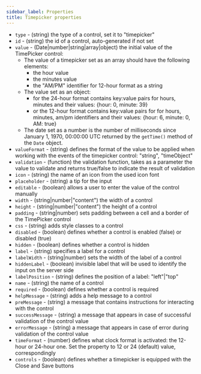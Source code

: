 ```yaml
---
sidebar_label: Properties
title: Timepicker properties
---
```


- `type` - (string) the type of a control, set it to "timepicker"
- `id` - (string) the id of a control, auto-generated if not set
- `value` - (Date|number|string|array|object) the initial value of the TimePicker control:
    - The value of a timepicker set as an array should have the following elements:
        - the hour value
        - the minutes value
        - the "AM/PM" identifier for 12-hour format as a string
    -  The value set as an object:
        - for the 24-hour format contains key:value pairs for hours, minutes and their values: {hour: 0, minute: 39}
        - or the 12-hour format contains key:value pairs for for hours, minutes, am/pm identifiers and their values: {hour: 6, minute: 0, AM: true}
    -  The date set as a number is the number of milliseconds since January 1, 1970, 00:00:00 UTC returned by the `getTime()` method of the `Date` object.
- `valueFormat` - (string) defines the format of the value to be applied when working with the events of the timepicker control: "string", "timeObject"
- `validation` - (function) the validation function, takes as a parameter the value to validate and returns true/false to indicate the result of validation
- `icon` - (string) the name of an icon from the used icon font
- `placeholder` - (string) a tip for the input
- `editable` - (boolean) allows a user to enter the value of the control manually
- `width` - (string|number|"content") the width of a control
- `height` - (string|number|"content") the height of a control
- `padding` - (string|number) sets padding between a cell and a border of the TimePicker control
- `css` - (string) adds style classes to a control
- `disabled` - (boolean) defines whether a control is enabled (false) or disabled (true)
- `hidden` - (boolean) defines whether a control is hidden
- `label` - (string) specifies a label for a control
- `labelWidth` - (string|number) sets the width of the label of a control
- `hiddenLabel` - (boolean) invisible label that will be used to identify the input on the server side
- `labelPosition` - (string) defines the position of a label: "left"|"top"
- `name` - (string) the name of a control
- `required` - (boolean) defines whether a control is required
- `helpMessage` - (string) adds a help message to a control
- `preMessage` - (string) a message that contains instructions for interacting with the control
- `successMessage` - (string) a message that appears in case of successful validation of the control value
- `errorMessage` - (string) a message that appears in case of error during validation of the control value
- `timeFormat` - (number) defines what clock format is activated: the 12-hour or 24-hour one. Set the property to 12 or 24 (default) value, correspondingly
- `controls` - (boolean) defines whether a timepicker is equipped with the Close and Save buttons